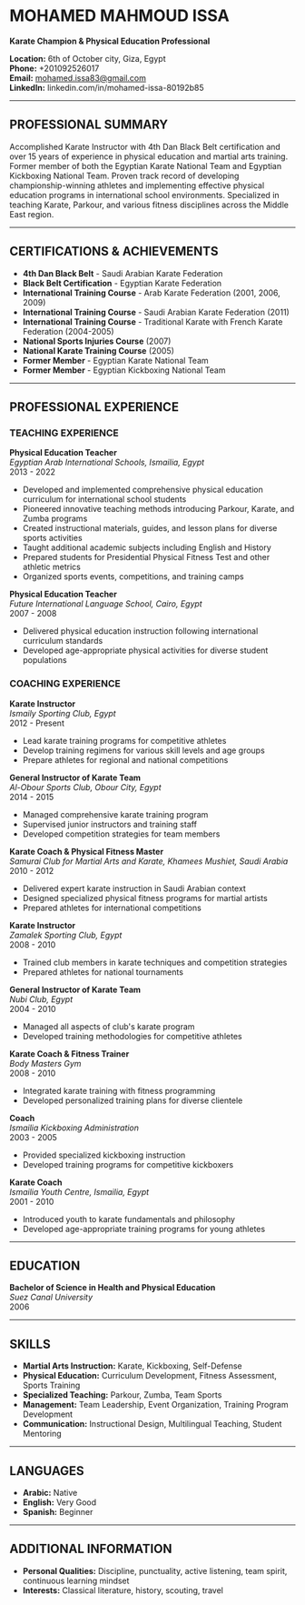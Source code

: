 # MOHAMED MAHMOUD ISSA
**Karate Champion & Physical Education Professional**

**Location:** 6th of October city, Giza, Egypt  
**Phone:** +201092526017  
**Email:** mohamed.issa83@gmail.com  
**LinkedIn:** linkedin.com/in/mohamed-issa-80192b85  

---

## PROFESSIONAL SUMMARY
Accomplished Karate Instructor with 4th Dan Black Belt certification and over 15 years of experience in physical education and martial arts training. Former member of both the Egyptian Karate National Team and Egyptian Kickboxing National Team. Proven track record of developing championship-winning athletes and implementing effective physical education programs in international school environments. Specialized in teaching Karate, Parkour, and various fitness disciplines across the Middle East region.

---

## CERTIFICATIONS & ACHIEVEMENTS
- **4th Dan Black Belt** - Saudi Arabian Karate Federation
- **Black Belt Certification** - Egyptian Karate Federation
- **International Training Course** - Arab Karate Federation (2001, 2006, 2009)
- **International Training Course** - Saudi Arabian Karate Federation (2011)
- **International Training Course** - Traditional Karate with French Karate Federation (2004-2005)
- **National Sports Injuries Course** (2007)
- **National Karate Training Course** (2005)
- **Former Member** - Egyptian Karate National Team
- **Former Member** - Egyptian Kickboxing National Team

---

## PROFESSIONAL EXPERIENCE

### TEACHING EXPERIENCE
**Physical Education Teacher**  
*Egyptian Arab International Schools, Ismailia, Egypt*  
2013 - 2022
- Developed and implemented comprehensive physical education curriculum for international school students
- Pioneered innovative teaching methods introducing Parkour, Karate, and Zumba programs
- Created instructional materials, guides, and lesson plans for diverse sports activities
- Taught additional academic subjects including English and History
- Prepared students for Presidential Physical Fitness Test and other athletic metrics
- Organized sports events, competitions, and training camps

**Physical Education Teacher**  
*Future International Language School, Cairo, Egypt*  
2007 - 2008
- Delivered physical education instruction following international curriculum standards
- Developed age-appropriate physical activities for diverse student populations

### COACHING EXPERIENCE
**Karate Instructor**  
*Ismaily Sporting Club, Egypt*  
2012 - Present
- Lead karate training programs for competitive athletes
- Develop training regimens for various skill levels and age groups
- Prepare athletes for regional and national competitions

**General Instructor of Karate Team**  
*Al-Obour Sports Club, Obour City, Egypt*  
2014 - 2015
- Managed comprehensive karate training program
- Supervised junior instructors and training staff
- Developed competition strategies for team members

**Karate Coach & Physical Fitness Master**  
*Samurai Club for Martial Arts and Karate, Khamees Mushiet, Saudi Arabia*  
2010 - 2012
- Delivered expert karate instruction in Saudi Arabian context
- Designed specialized physical fitness programs for martial artists
- Prepared athletes for international competitions

**Karate Instructor**  
*Zamalek Sporting Club, Egypt*  
2008 - 2010
- Trained club members in karate techniques and competition strategies
- Prepared athletes for national tournaments

**General Instructor of Karate Team**  
*Nubi Club, Egypt*  
2004 - 2010
- Managed all aspects of club's karate program
- Developed training methodologies for competitive athletes

**Karate Coach & Fitness Trainer**  
*Body Masters Gym*  
2008 - 2010
- Integrated karate training with fitness programming
- Developed personalized training plans for diverse clientele

**Coach**  
*Ismailia Kickboxing Administration*  
2003 - 2005
- Provided specialized kickboxing instruction
- Developed training programs for competitive kickboxers

**Karate Coach**  
*Ismailia Youth Centre, Ismailia, Egypt*  
2001 - 2010
- Introduced youth to karate fundamentals and philosophy
- Developed age-appropriate training programs for young athletes

---

## EDUCATION
**Bachelor of Science in Health and Physical Education**  
*Suez Canal University*  
2006

---

## SKILLS
- **Martial Arts Instruction:** Karate, Kickboxing, Self-Defense
- **Physical Education:** Curriculum Development, Fitness Assessment, Sports Training
- **Specialized Teaching:** Parkour, Zumba, Team Sports
- **Management:** Team Leadership, Event Organization, Training Program Development
- **Communication:** Instructional Design, Multilingual Teaching, Student Mentoring

---

## LANGUAGES
- **Arabic:** Native
- **English:** Very Good
- **Spanish:** Beginner

---

## ADDITIONAL INFORMATION
- **Personal Qualities:** Discipline, punctuality, active listening, team spirit, continuous learning mindset
- **Interests:** Classical literature, history, scouting, travel

